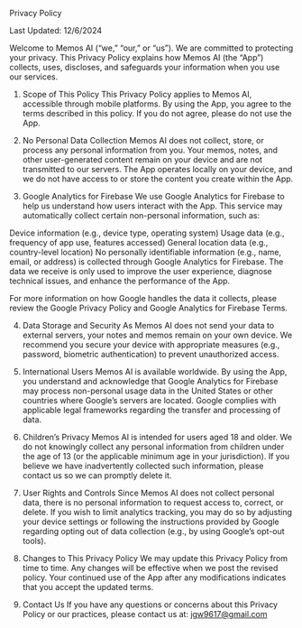 Privacy Policy

Last Updated: 12/6/2024

Welcome to Memos AI (“we,” “our,” or “us”). We are committed to protecting your privacy. This Privacy Policy explains how Memos AI (the “App”) collects, uses, discloses, and safeguards your information when you use our services.

1. Scope of This Policy
This Privacy Policy applies to Memos AI, accessible through mobile platforms. By using the App, you agree to the terms described in this policy. If you do not agree, please do not use the App.

2. No Personal Data Collection
Memos AI does not collect, store, or process any personal information from you. Your memos, notes, and other user-generated content remain on your device and are not transmitted to our servers. The App operates locally on your device, and we do not have access to or store the content you create within the App.

3. Google Analytics for Firebase
We use Google Analytics for Firebase to help us understand how users interact with the App. This service may automatically collect certain non-personal information, such as:

Device information (e.g., device type, operating system)
Usage data (e.g., frequency of app use, features accessed)
General location data (e.g., country-level location)
No personally identifiable information (e.g., name, email, or address) is collected through Google Analytics for Firebase. The data we receive is only used to improve the user experience, diagnose technical issues, and enhance the performance of the App.

For more information on how Google handles the data it collects, please review the Google Privacy Policy and Google Analytics for Firebase Terms.

4. Data Storage and Security
As Memos AI does not send your data to external servers, your notes and memos remain on your own device. We recommend you secure your device with appropriate measures (e.g., password, biometric authentication) to prevent unauthorized access.

5. International Users
Memos AI is available worldwide. By using the App, you understand and acknowledge that Google Analytics for Firebase may process non-personal usage data in the United States or other countries where Google’s servers are located. Google complies with applicable legal frameworks regarding the transfer and processing of data.

6. Children’s Privacy
Memos AI is intended for users aged 18 and older. We do not knowingly collect any personal information from children under the age of 13 (or the applicable minimum age in your jurisdiction). If you believe we have inadvertently collected such information, please contact us so we can promptly delete it.

7. User Rights and Controls
Since Memos AI does not collect personal data, there is no personal information to request access to, correct, or delete. If you wish to limit analytics tracking, you may do so by adjusting your device settings or following the instructions provided by Google regarding opting out of data collection (e.g., by using Google’s opt-out tools).

8. Changes to This Privacy Policy
We may update this Privacy Policy from time to time. Any changes will be effective when we post the revised policy. Your continued use of the App after any modifications indicates that you accept the updated terms.

9. Contact Us
If you have any questions or concerns about this Privacy Policy or our practices, please contact us at:
jgw9617@gmail.com
